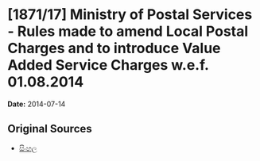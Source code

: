 # [1871/17] Ministry of Postal Services - Rules made to amend Local Postal Charges and to introduce Value Added Service Charges w.e.f. 01.08.2014

**Date:** 2014-07-14

## Original Sources

- [සිංහල](https://documents.gov.lk/view/extra-gazettes/2014/7/1871-17_S.pdf)
